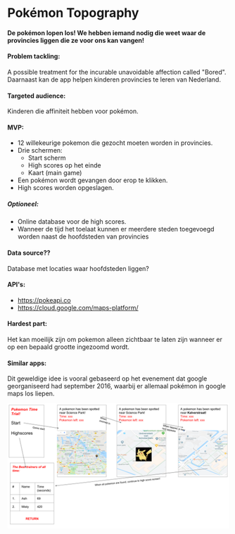 # Pokémon Topography
#### De pokémon lopen los! We hebben iemand nodig die weet waar de provincies liggen die ze voor ons kan vangen!
#### Problem tackling: 
A possible treatment for the incurable unavoidable affection called "Bored". Daarnaast kan de app helpen kinderen provincies te leren van Nederland. 
#### Targeted audience: 
Kinderen die affiniteit hebben voor pokémon.
#### MVP:
  * 12 willekeurige pokemon die gezocht moeten worden in provincies. 
  * Drie schermen:
    * Start scherm
    * High scores op het einde
    * Kaart (main game)
  * Een pokémon wordt gevangen door erop te klikken.
  * High scores worden opgeslagen.
##### Optioneel:
  * Online database voor de high scores.
  * Wanneer de tijd het toelaat kunnen er meerdere steden toegevoegd worden naast de hoofdsteden van provincies
#### Data source?? 
Database met locaties waar hoofdsteden liggen?
#### API's:
  * https://pokeapi.co
  * https://cloud.google.com/maps-platform/
#### Hardest part: 
Het kan moeilijk zijn om pokemon alleen zichtbaar te laten zijn wanneer er op een bepaald grootte ingezoomd wordt.
#### Similar apps: 
Dit geweldige idee is vooral gebaseerd op het evenement dat google georganiseerd had september 2016, waarbij er allemaal pokémon in google maps los liepen. 


![alt text](https://github.com/moez-baksi/EindProject/blob/master/doc/PlanToGainWorldDominance.png)

